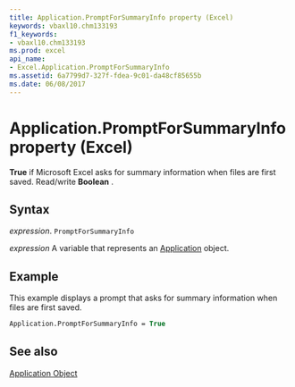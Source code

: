 ```yaml
---
title: Application.PromptForSummaryInfo property (Excel)
keywords: vbaxl10.chm133193
f1_keywords:
- vbaxl10.chm133193
ms.prod: excel
api_name:
- Excel.Application.PromptForSummaryInfo
ms.assetid: 6a7799d7-327f-fdea-9c01-da48cf85655b
ms.date: 06/08/2017
---
```



# Application.PromptForSummaryInfo property (Excel)

 **True** if Microsoft Excel asks for summary information when files are first saved. Read/write **Boolean** .


## Syntax

 _expression_. `PromptForSummaryInfo`

 _expression_ A variable that represents an [Application](Excel.Application-graph-property.md) object.


## Example

This example displays a prompt that asks for summary information when files are first saved.


```vb
Application.PromptForSummaryInfo = True
```


## See also


[Application Object](Excel.Application(object).md)

